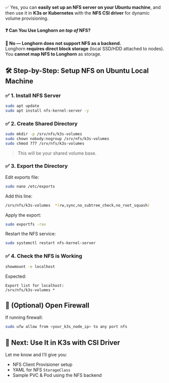 ✅ Yes, you can **easily set up an NFS server on your Ubuntu machine**, and then use it in **K3s or Kubernetes** with the **NFS CSI driver** for dynamic volume provisioning.

#### ❓ Can You Use Longhorn _on top of_ NFS?
**🔴 No — Longhorn does not support NFS as a backend.**  
Longhorn **requires direct block storage** (local SSD/HDD attached to nodes).  
You **cannot map NFS to Longhorn** as storage.

## 🛠️ Step-by-Step: Setup NFS on Ubuntu Local Machine
### ✅ 1. **Install NFS Server**
```bash
sudo apt update
sudo apt install nfs-kernel-server -y
```
### ✅ 2. **Create Shared Directory**
```bash
sudo mkdir -p /srv/nfs/k3s-volumes
sudo chown nobody:nogroup /srv/nfs/k3s-volumes
sudo chmod 777 /srv/nfs/k3s-volumes
```

> This will be your shared volume base.
### ✅ 3. **Export the Directory**
Edit exports file:
```bash
sudo nano /etc/exports
```
Add this line:
```bash
/srv/nfs/k3s-volumes  *(rw,sync,no_subtree_check,no_root_squash)
```
Apply the export:
```bash
sudo exportfs -rav
```
Restart the NFS service:
```bash
sudo systemctl restart nfs-kernel-server
```
### ✅ 4. **Check the NFS is Working**
```bash
showmount -e localhost
```
Expected:
```
Export list for localhost:
/srv/nfs/k3s-volumes *
```
## 🔌 (Optional) Open Firewall

If running firewall:
```bash
sudo ufw allow from <your_k3s_node_ip> to any port nfs
```

## 🚀 Next: Use It in K3s with CSI Driver

Let me know and I’ll give you:

- NFS Client Provisioner setup
- YAML for NFS `StorageClass`
- Sample PVC & Pod using the NFS backend
